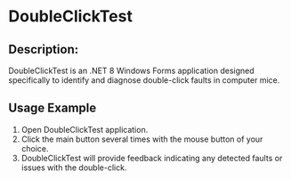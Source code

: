 # DoubleClickTest

## Description:

DoubleClickTest is an .NET 8 Windows Forms application designed specifically to identify and diagnose double-click faults in computer mice.

## Usage Example
1. Open DoubleClickTest application.
2. Click the main button several times with the mouse button of your choice.
3. DoubleClickTest will provide feedback indicating any detected faults or issues with the double-click.

